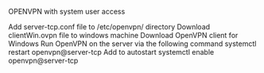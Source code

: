 OPENVPN with system user access

Add server-tcp.conf file to /etc/openvpn/ directory
Download clientWin.ovpn file to windows machine
Download OpenVPN client for Windows
Run OpenVPN on the server via the following command 
systemctl restart openvpn@server-tcp
Add to autostart
systemctl enable openvpn@server-tcp
